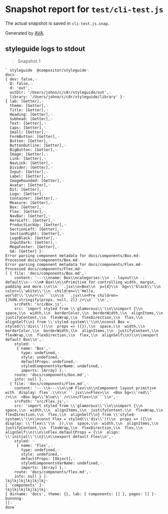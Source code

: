 # Snapshot report for `test/cli-test.js`

The actual snapshot is saved in `cli-test.js.snap`.

Generated by [AVA](https://ava.li).

## styleguide logs to stdout

> Snapshot 1

    ` styleguide  @compositor/styleguide␊
    docs␊
    { dev: false,␊
      D: false,␊
      d: 'out',␊
      outDir: '/Users/johno/c/c8r/styleguide/out',␊
      library: '/Users/johno/c/c8r/styleguide/library' }␊
    { lab: [Getter],␊
      theme: [Getter],␊
      Title: [Getter],␊
      Heading: [Getter],␊
      Subhead: [Getter],␊
      Text: [Getter],␊
      Caps: [Getter],␊
      Small: [Getter],␊
      FormButton: [Getter],␊
      Button: [Getter],␊
      ButtonOutline: [Getter],␊
      BigButton: [Getter],␊
      Image: [Getter],␊
      Link: [Getter],␊
      NavLink: [Getter],␊
      Divider: [Getter],␊
      Input: [Getter],␊
      Label: [Getter],␊
      ImageRounded: [Getter],␊
      Avatar: [Getter],␊
      Dit: [Getter],␊
      Logo: [Getter],␊
      Container: [Getter],␊
      Measure: [Getter],␊
      Box: [Getter],␊
      Flex: [Getter],␊
      NavBar: [Getter],␊
      HeroLeft: [Getter],␊
      ProductLockUp: [Getter],␊
      SectionLeft: [Getter],␊
      SectionRight: [Getter],␊
      LogoBlack: [Getter],␊
      InputDark: [Getter],␊
      MegaFooter: [Getter],␊
      GA: [Getter] }␊
    Error parsing component metadata for docs/components/Box.md␊
    Processed docs/components/Box.md␊
    Error parsing component metadata for docs/components/Flex.md␊
    Processed docs/components/Flex.md␊
    [ { file: 'docs/components/Box.md',␊
        content: '---\\nname: Box\\ncategories:\\n  - layout\\n  - default\\n---\\n# Box\\n\\nPrimitive for controlling width, margin, padding and more.\\n\\n```.jsx\\n<Box\\n  p={4}\\n  bg=\\'black\\'\\n  color=\\'white\\'\\n  children=\\'Hello, world!\\'\\n/>\\n```\\n\\n```.jsx\\n<Pre children={JSON.stringify(props, null, 2)} />\\n```\\n',␊
        srcPath: 'src/Box.js',␊
        src: 'import styled from \\'glamorous\\'\\n\\nimport {\\n  space,\\n  width,\\n  borderColor,\\n  borderWidth,\\n  alignItems,\\n  justifyContent,\\n  flexWrap,\\n  flexDirection,\\n  flex,\\n  alignSelf\\n} from \\'styled-system\\'\\n\\nconst Box = styled(\\'div\\')(\\n  props => ({}),\\n  space,\\n  width,\\n  borderColor,\\n  borderWidth,\\n  alignItems,\\n  justifyContent,\\n  flexWrap,\\n  flexDirection,\\n  flex,\\n  alignSelf\\n)\\n\\nexport default Box\\n',␊
        styled: ␊
         { name: 'Box',␊
           type: undefined,␊
           style: undefined,␊
           defaultProps: undefined,␊
           styledComponentsVarName: undefined,␊
           imports: [Array] },␊
        route: 'docs/components/box.md',␊
        info: null },␊
      { file: 'docs/components/Flex.md',␊
        content: '---\\n---\\n\\n# Flex\\n\\nComponent layout primitive with `display: flex`.\\n\\n```.jsx\\n<Flex>\\n  <Box bg=\\'red\\' />\\n  <Box bg=\\'blue\\' />\\n</Flex>\\n```\\n',␊
        srcPath: 'src/Flex.js',␊
        src: 'import styled from \\'glamorous\\'\\n\\nimport {\\n  space,\\n  width,\\n  alignItems,\\n  justifyContent,\\n  flexWrap,\\n  flexDirection,\\n  flex,\\n  alignSelf\\n} from \\'styled-system\\'\\n\\nconst Flex = styled(\\'div\\')(\\n  props => ({\\n    display: \\'flex\\'\\n  }),\\n  space,\\n  width,\\n  alignItems,\\n  justifyContent,\\n  flexWrap,\\n  flexDirection,\\n  flex,\\n  alignSelf\\n)\\n\\nFlex.defaultProps = {\\n  align: \\'initial\\'\\n}\\n\\nexport default Flex\\n',␊
        styled: ␊
         { name: 'Flex',␊
           type: undefined,␊
           style: undefined,␊
           defaultProps: [Object],␊
           styledComponentsVarName: undefined,␊
           imports: [Array] },␊
        route: 'docs/components/flex.md',␊
        info: null } ]␊
    lkjlkjlkjlkjlkjlkj␊
    [ 'components' ]␊
    lkjlkjlkjlkjlkjlkj␊
    { dirname: 'docs', theme: {}, lab: { components: [] }, pages: [] }␊
    bunnnng␊
    []␊
    done`
